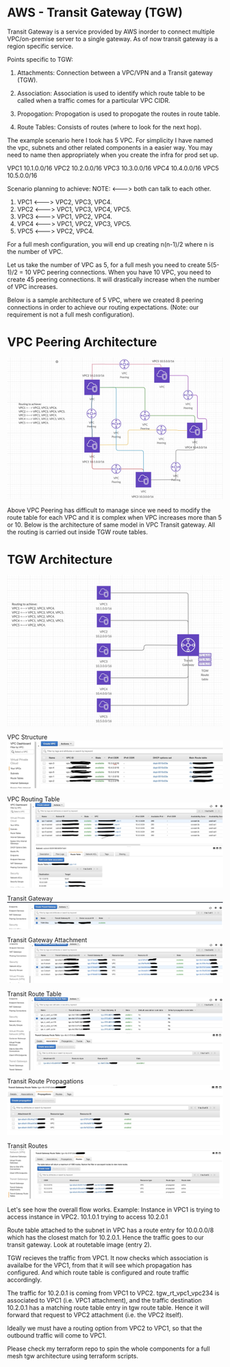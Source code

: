 # AWS - Transit Gateway (TGW)

Transit Gateway is a service provided by AWS inorder to connect multiple VPC/on-premise server to a single gateway. As of now transit gateway is a region specific service.

Points specific to TGW:

1) Attachments:
     Connection between a VPC/VPN and a Transit gateway (TGW).

2) Association:
     Association is used to identify which route table to be called when a traffic comes for a particular VPC CIDR.

3) Propogation:
     Propogation is used to propogate the routes in route table.

4) Route Tables:
     Consists of routes (where to look for the next hop).
     
The example scenario here I took has 5 VPC. For simplicity I have named the vpc, subnets and other related components in a easier way. You may need to name then appropriately when you create the infra for prod set up.


VPC1 10.1.0.0/16
VPC2 10.2.0.0/16
VPC3 10.3.0.0/16
VPC4 10.4.0.0/16
VPC5 10.5.0.0/16

Scenario planning to achieve: 
NOTE: <---> both can talk to each other.

1) VPC1 <---> VPC2, VPC3, VPC4.
2) VPC2 <---> VPC1, VPC3, VPC4, VPC5.
3) VPC3 <---> VPC1, VPC2, VPC4.
4) VPC4 <---> VPC1, VPC2, VPC3, VPC5.
5) VPC5 <---> VPC2, VPC4.

For a full mesh configuration, you will end up creating n(n-1)/2 where n is the number of VPC. 

Let us take the number of VPC as 5, for a full mesh you need to create 5(5-1)/2 = 10 VPC peering connections. When you have 10 VPC, you need to create 45 peering connections. It will drastically increase when the number of VPC increases.

Below is a sample architecture of 5 VPC, where we created 8 peering connections in order to achieve our routing expectations. (Note: our requirement is not a full mesh configuration).

# VPC Peering Architecture 
![](vpc_peering.jpg)

Above VPC Peering has difficult to manage since we need to modify the route table for each VPC and it is complex when VPC increases more than 5 or 10. Below is the architecture of same model in VPC Transit gateway. All the routing is carried out inside TGW route tables.

# TGW Architecture
![](tgw.jpg)

VPC Structure
![](VPC.jpg)

VPC Routing Table
![](routetable.jpg)

Transit Gateway
![](transitgw.jpg)

Transit Gateway Attachment
![](tgw_attachment.jpg)

Transit Route Table
![](tgw_rt.jpg)

Transit Route Propagations
![](tgw_propagations.jpg)

Transit Routes
![](tgw_routes.jpg)

Let's see how the overall flow works.
Example: Instance in VPC1 is trying to access instance in VPC2.
10.1.0.1 trying to access 10.2.0.1

Route table attached to the subnet in VPC has a route entry for 10.0.0.0/8 which has the closest match for 10.2.0.1. Hence the traffic goes to our transit gateway. Look at routetable image (entry 2).

TGW recieves the traffic from VPC1. It now checks which association is availalbe for the VPC1, from that it will see which propagation has configured. And which route table is configured and route traffic accordingly.

The traffic for 10.2.0.1 is coming from VPC1 to VPC2. tgw_rt_vpc1_vpc234 is associated to VPC1 (i.e. VPC1 attachment), and the traffic destination 10.2.0.1 has a matching route table entry in tgw route table. Hence it will forward that request to VPC2 attachment (i.e. the VPC2 itself).

Ideally we must have a routing option from VPC2 to VPC1, so that the outbound traffic will come to VPC1.

Please check my terraform repo to spin the whole components for a full mesh tgw architecture using terraform scripts.
